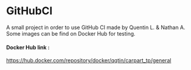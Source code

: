 # GitHubCI
A small project in order to use GitHub CI made by Quentin L. & Nathan A.
Some images can be find on Docker Hub for testing.

#### Docker Hub link :
https://hub.docker.com/repository/docker/qqtin/carpart_tp/general
